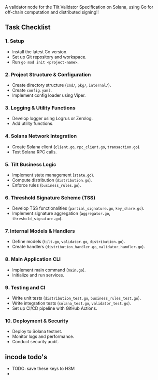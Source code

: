 A validator node for the Tilt Validator Specification on Solana, using Go for off-chain computation and distributed signing!!

## Task Checklist

### 1. **Setup**
- Install the latest Go version.
- Set up Git repository and workspace.
- Run `go mod init <project-name>`.

### 2. **Project Structure & Configuration**
- Create directory structure (`cmd/`, `pkg/`, `internal/`).
- Create `config.yaml`.
- Implement config loader using Viper.

### 3. **Logging & Utility Functions**
- Develop logger using Logrus or Zerolog.
- Add utility functions.

### 4. **Solana Network Integration**
- Create Solana client (`client.go`, `rpc_client.go`, `transaction.go`).
- Test Solana RPC calls.

### 5. **Tilt Business Logic**
- Implement state management (`state.go`).
- Compute distribution (`distribution.go`).
- Enforce rules (`business_rules.go`).

### 6. **Threshold Signature Scheme (TSS)**
- Develop TSS functionalities (`partial_signature.go`, `key_share.go`).
- Implement signature aggregation (`aggregator.go`, `threshold_signature.go`).

### 7. **Internal Models & Handlers**
- Define models (`tilt.go`, `validator.go`, `distribution.go`).
- Create handlers (`distribution_handler.go`, `validator_handler.go`).

### 8. **Main Application CLI**
- Implement main command (`main.go`).
- Initialize and run services.

### 9. **Testing and CI**
- Write unit tests (`distribution_test.go`, `business_rules_test.go`).
- Write integration tests (`solana_test.go`, `validator_test.go`).
- Set up CI/CD pipeline with GitHub Actions.

### 10. **Deployment & Security**
- Deploy to Solana testnet.
- Monitor logs and performance.
- Conduct security audit.


## incode todo's
- TODO: save these keys to HSM
- 
